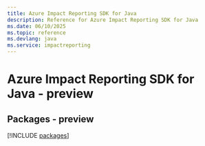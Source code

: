 ```yaml
---
title: Azure Impact Reporting SDK for Java
description: Reference for Azure Impact Reporting SDK for Java
ms.date: 06/10/2025
ms.topic: reference
ms.devlang: java
ms.service: impactreporting
---
```

# Azure Impact Reporting SDK for Java - preview
## Packages - preview
[!INCLUDE [packages](impact-reporting-index.md)]